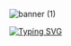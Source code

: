 ![banner (1)](https://github.com/Adri22K/Adri22K/assets/168793109/5cd84067-e2ad-4298-946e-6296281e03cc)

<div text-aling="center"> 

  [![Typing SVG](https://readme-typing-svg.demolab.com?font=Pacifico&size=28&duration=4990&pause=1000&color=EDC5F8&center=true&vCenter=true&random=false&width=540&lines=%22Hi%2C+I'm+Adri%2C+and+I'm+learning+to+program!%22)](https://git.io/typing-svg)

</div>
